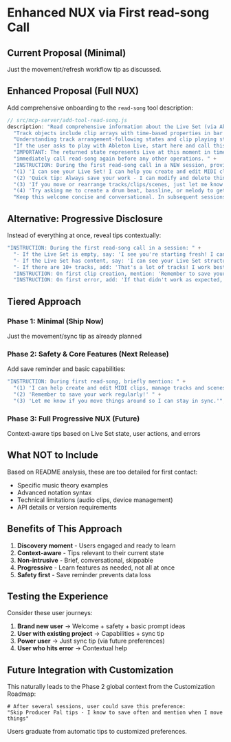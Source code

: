 # Enhanced NUX via First read-song Call

## Current Proposal (Minimal)

Just the movement/refresh workflow tip as discussed.

## Enhanced Proposal (Full NUX)

Add comprehensive onboarding to the `read-song` tool description:

```javascript
// src/mcp-server/add-tool-read-song.js
description: "Read comprehensive information about the Live Set (via Ableton Producer Pal) including global settings and all tracks. " +
  "Track objects include clip arrays with time-based properties in bar|beat format. " +
  "Understanding track arrangement-following states and clip playing states helps determine which clips are currently audible and whether tracks will respond to Arrangement playback. " +
  "If the user asks to play with Ableton Live, start here and call this automatically. " +
  "IMPORTANT: The returned state represents Live at this moment in time. If the user mentions moving, deleting, or rearranging objects, " +
  "immediately call read-song again before any other operations. " +
  "INSTRUCTION: During the first read-song call in a NEW session, provide a brief welcome that includes: " +
  "(1) 'I can see your Live Set! I can help you create and edit MIDI clips, manage tracks and scenes, and build musical ideas.' " +
  "(2) 'Quick tip: Always save your work - I can modify and delete things in your project.' " +
  "(3) 'If you move or rearrange tracks/clips/scenes, just let me know so I can stay in sync.' " +
  "(4) 'Try asking me to create a drum beat, bassline, or melody to get started!' " +
  "Keep this welcome concise and conversational. In subsequent sessions, skip the full welcome but still mention tip (3) about staying in sync.";
```

## Alternative: Progressive Disclosure

Instead of everything at once, reveal tips contextually:

```javascript
"INSTRUCTION: During the first read-song call in a session: " +
  "- If the Live Set is empty, say: 'I see you're starting fresh! I can help you create tracks, add MIDI clips, and build your song. Want me to start with a drum beat?' " +
  "- If the Live Set has content, say: 'I can see your Live Set structure. I can help you add to what you've got, edit existing clips, or create new musical ideas. If you move things around, just let me know!' " +
  "- If there are 10+ tracks, add: 'That's a lot of tracks! I work best when you're specific about which tracks to modify.' " +
  "INSTRUCTION: On first clip creation, mention: 'Remember to save your project - you can always undo in Live if you don't like changes.' " +
  "INSTRUCTION: On first error, add: 'If that didn't work as expected, try being more specific or let me know what went wrong.'";
```

## Tiered Approach

### Phase 1: Minimal (Ship Now)

Just the movement/sync tip as already planned

### Phase 2: Safety & Core Features (Next Release)

Add save reminder and basic capabilities:

```javascript
"INSTRUCTION: During first read-song, briefly mention: " +
  "(1) 'I can help create and edit MIDI clips, manage tracks and scenes.' " +
  "(2) 'Remember to save your work regularly!' " +
  "(3) 'Let me know if you move things around so I can stay in sync.'";
```

### Phase 3: Full Progressive NUX (Future)

Context-aware tips based on Live Set state, user actions, and errors

## What NOT to Include

Based on README analysis, these are too detailed for first contact:

- Specific music theory examples
- Advanced notation syntax
- Technical limitations (audio clips, device management)
- API details or version requirements

## Benefits of This Approach

1. **Discovery moment** - Users engaged and ready to learn
2. **Context-aware** - Tips relevant to their current state
3. **Non-intrusive** - Brief, conversational, skippable
4. **Progressive** - Learn features as needed, not all at once
5. **Safety first** - Save reminder prevents data loss

## Testing the Experience

Consider these user journeys:

1. **Brand new user** → Welcome + safety + basic prompt ideas
2. **User with existing project** → Capabilities + sync tip
3. **Power user** → Just sync tip (via future preferences)
4. **User who hits error** → Contextual help

## Future Integration with Customization

This naturally leads to the Phase 2 global context from the Customization
Roadmap:

```
# After several sessions, user could save this preference:
"Skip Producer Pal tips - I know to save often and mention when I move things"
```

Users graduate from automatic tips to customized preferences.
